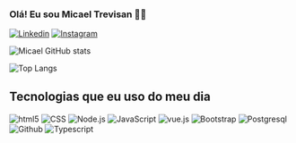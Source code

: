 
### Olá! Eu sou Micael Trevisan 👋🏻

[![Linkedin](https://img.shields.io/badge/LinkedIn-0077B5?style=for-the-badge&logo=linkedin&logoColor=white)](www.linkedin.com/in/micael-trevisan-413221206)
[![Instagram](https://img.shields.io/badge/Instagram-E4405F?style=for-the-badge&logo=instagram&logoColor=white)](https://www.instagram.com/micael_trevisan)

![Micael GitHub stats](https://github-readme-stats.vercel.app/api?username=Micael-xv&show_icons=true&theme=radical)

![Top Langs](https://github-readme-stats.vercel.app/api/top-langs/?username=Micael-xv&layout=compact)

## Tecnologias que eu uso do meu dia

<div>
  <img align="center" alt="html5" src="https://img.shields.io/badge/HTML5-E34F26?style=for-the-badge&logo=html5&logoColor=white"/>
  <img align="center" alt="CSS" src="https://img.shields.io/badge/CSS-239120?&style=for-the-badge&logo=css3&logoColor=white"/>
  <img align="center" alt="Node.js" src="https://img.shields.io/badge/Node.js-43853D?style=for-the-badge&logo=node.js&logoColor=white"/>
  <img align="center" alt="JavaScript" src="https://img.shields.io/badge/JavaScript-F7DF1E?style=for-the-badge&logo=javascript&logoColor=black"/>
  <img align="center" alt="vue.js" src="https://img.shields.io/badge/Vue.js-35495E?style=for-the-badge&logo=vue.js&logoColor=4FC08D"/>
  <img align="center" alt="Bootstrap" src="https://img.shields.io/badge/Bootstrap-563D7C?style=for-the-badge&logo=bootstrap&logoColor=white"/>
  <img align="center" alt="Postgresql" src="https://img.shields.io/badge/PostgreSQL-316192?style=for-the-badge&logo=postgresql&logoColor=white"/>
  <img align="center" alt="Github" src="https://img.shields.io/badge/GitHub_Actions-2088FF?style=for-the-badge&logo=github-actions&logoColor=white"/>
  <img align="center" alt="Typescript" src="https://img.shields.io/badge/TypeScript-007ACC?style=for-the-badge&logo=typescript&logoColor=white"/>
</div>
